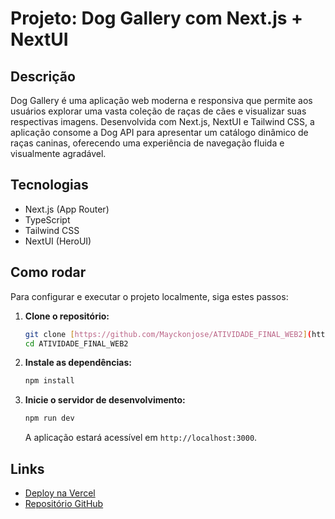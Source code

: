 # Projeto: Dog Gallery com Next.js + NextUI

## Descrição
Dog Gallery é uma aplicação web moderna e responsiva que permite aos usuários explorar uma vasta coleção de raças de cães e visualizar suas respectivas imagens. Desenvolvida com Next.js, NextUI e Tailwind CSS, a aplicação consome a Dog API para apresentar um catálogo dinâmico de raças caninas, oferecendo uma experiência de navegação fluida e visualmente agradável.

## Tecnologias
- Next.js (App Router)
- TypeScript
- Tailwind CSS
- NextUI (HeroUI)

## Como rodar
Para configurar e executar o projeto localmente, siga estes passos:

1.  **Clone o repositório:**
    ```bash
    git clone [https://github.com/Mayckonjose/ATIVIDADE_FINAL_WEB2](https://github.com/Mayckonjose/ATIVIDADE_FINAL_WEB2)
    cd ATIVIDADE_FINAL_WEB2
    ```
2.  **Instale as dependências:**
    ```bash
    npm install
    ```
3.  **Inicie o servidor de desenvolvimento:**
    ```bash
    npm run dev
    ```
    A aplicação estará acessível em `http://localhost:3000`.

## Links
- [Deploy na Vercel](https://atividade-final-web-2.vercel.app/)
- [Repositório GitHub](https://github.com/Mayckonjose/ATIVIDADE_FINAL_WEB2)
